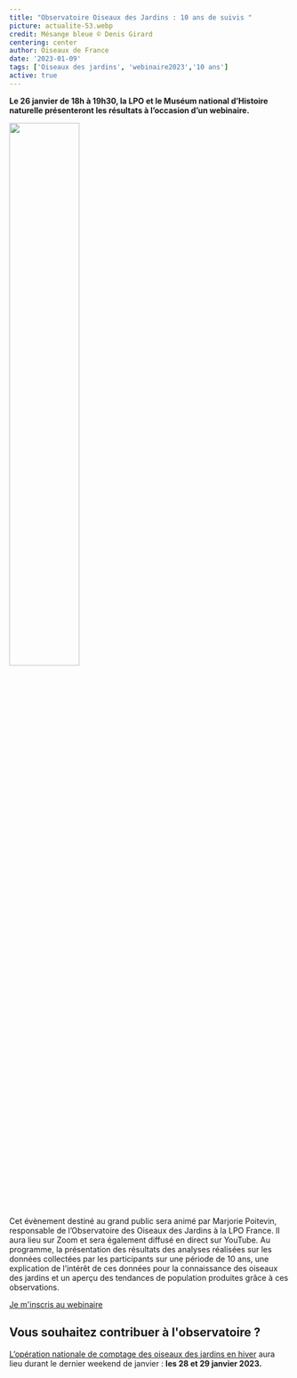 ```yaml
---
title: "Observatoire Oiseaux des Jardins : 10 ans de suivis "
picture: actualite-53.webp
credit: Mésange bleue © Denis Girard
centering: center
author: Oiseaux de France
date: '2023-01-09'
tags: ['Oiseaux des jardins', 'webinaire2023','10 ans']
active: true
---
```


**Le 26 janvier de 18h à 19h30, la LPO et le Muséum national d’Histoire naturelle présenteront les résultats à l’occasion d’un webinaire.**

<img class="InformativePagePicture" style="width: 50%" src="/news/actualite-53.webp"/>
<span class="InformativePagePictureLegend"></span>

Cet évènement destiné au grand public sera animé par Marjorie Poitevin, responsable de l’Observatoire des Oiseaux des Jardins à la LPO France. Il aura lieu sur Zoom et sera également diffusé en direct sur YouTube. 
Au programme, la présentation des résultats des analyses réalisées sur les données collectées par les participants sur une période de 10 ans, une explication de l’intérêt de ces données pour la connaissance des oiseaux des jardins et un aperçu des tendances de population produites grâce à ces observations.

<div style="align-center"><a href="https://landings.emailing.lpo.fr/61d5874f4b4b811a82e72b33/nYJuic_bTd2lJhWjcfYH4w/landing.html"  target="_blank" class="v-btn v-btn--is-elevated  elevation-2 v-size--default success">Je m'inscris au webinaire</a></div>


## Vous souhaitez contribuer à l'observatoire ? 
[L’opération nationale de comptage des oiseaux des jardins en hiver]( https://www.lpo.fr/decouvrir-la-nature/loisirs-nature/agenda-nature/agenda-lpo-france/2023/comptage-national-oiseaux-des-jardins) aura lieu durant le dernier weekend de janvier : **les 28 et 29 janvier 2023.** 


